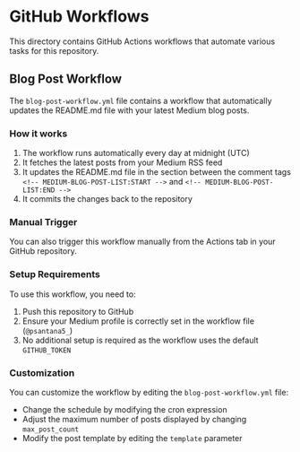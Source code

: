 # GitHub Workflows

This directory contains GitHub Actions workflows that automate various tasks for this repository.

## Blog Post Workflow

The `blog-post-workflow.yml` file contains a workflow that automatically updates the README.md file with your latest Medium blog posts.

### How it works

1. The workflow runs automatically every day at midnight (UTC)
2. It fetches the latest posts from your Medium RSS feed
3. It updates the README.md file in the section between the comment tags `<!-- MEDIUM-BLOG-POST-LIST:START -->` and `<!-- MEDIUM-BLOG-POST-LIST:END -->`
4. It commits the changes back to the repository

### Manual Trigger

You can also trigger this workflow manually from the Actions tab in your GitHub repository.

### Setup Requirements

To use this workflow, you need to:

1. Push this repository to GitHub
2. Ensure your Medium profile is correctly set in the workflow file (`@psantana5_`)
3. No additional setup is required as the workflow uses the default `GITHUB_TOKEN`

### Customization

You can customize the workflow by editing the `blog-post-workflow.yml` file:

- Change the schedule by modifying the cron expression
- Adjust the maximum number of posts displayed by changing `max_post_count`
- Modify the post template by editing the `template` parameter
